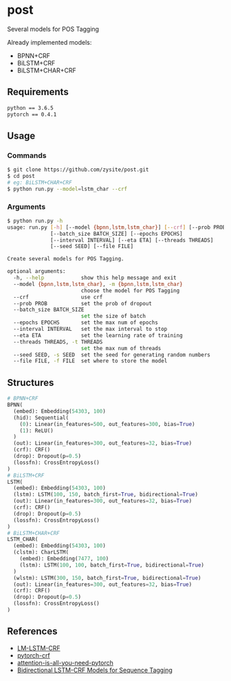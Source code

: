 # post

Several models for POS Tagging

Already implemented models:

* BPNN+CRF
* BiLSTM+CRF
* BiLSTM+CHAR+CRF

## Requirements

```txt
python == 3.6.5
pytorch == 0.4.1
```

## Usage

### Commands

```sh
$ git clone https://github.com/zysite/post.git
$ cd post
# eg: BiLSTM+CHAR+CRF
$ python run.py --model=lstm_char --crf
```

### Arguments

```sh
$ python run.py -h
usage: run.py [-h] [--model {bpnn,lstm,lstm_char}] [--crf] [--prob PROB]
              [--batch_size BATCH_SIZE] [--epochs EPOCHS]
              [--interval INTERVAL] [--eta ETA] [--threads THREADS]
              [--seed SEED] [--file FILE]

Create several models for POS Tagging.

optional arguments:
  -h, --help            show this help message and exit
  --model {bpnn,lstm,lstm_char}, -m {bpnn,lstm,lstm_char}
                        choose the model for POS Tagging
  --crf                 use crf
  --prob PROB           set the prob of dropout
  --batch_size BATCH_SIZE
                        set the size of batch
  --epochs EPOCHS       set the max num of epochs
  --interval INTERVAL   set the max interval to stop
  --eta ETA             set the learning rate of training
  --threads THREADS, -t THREADS
                        set the max num of threads
  --seed SEED, -s SEED  set the seed for generating random numbers
  --file FILE, -f FILE  set where to store the model
```

## Structures

```python
# BPNN+CRF
BPNN(
  (embed): Embedding(54303, 100)
  (hid): Sequential(
    (0): Linear(in_features=500, out_features=300, bias=True)
    (1): ReLU()
  )
  (out): Linear(in_features=300, out_features=32, bias=True)
  (crf): CRF()
  (drop): Dropout(p=0.5)
  (lossfn): CrossEntropyLoss()
)
# BiLSTM+CRF
LSTM(
  (embed): Embedding(54303, 100)
  (lstm): LSTM(100, 150, batch_first=True, bidirectional=True)
  (out): Linear(in_features=300, out_features=32, bias=True)
  (crf): CRF()
  (drop): Dropout(p=0.5)
  (lossfn): CrossEntropyLoss()
)
# BiLSTM+CHAR+CRF
LSTM_CHAR(
  (embed): Embedding(54303, 100)
  (clstm): CharLSTM(
    (embed): Embedding(7477, 100)
    (lstm): LSTM(100, 100, batch_first=True, bidirectional=True)
  )
  (wlstm): LSTM(300, 150, batch_first=True, bidirectional=True)
  (out): Linear(in_features=300, out_features=32, bias=True)
  (crf): CRF()
  (drop): Dropout(p=0.5)
  (lossfn): CrossEntropyLoss()
)
```

## References

* [LM-LSTM-CRF](https://github.com/LiyuanLucasLiu/LM-LSTM-CRF)
* [pytorch-crf](https://github.com/kmkurn/pytorch-crf)
* [attention-is-all-you-need-pytorch](https://github.com/jadore801120/attention-is-all-you-need-pytorch)
* [Bidirectional LSTM-CRF Models for Sequence Tagging](https://arxiv.org/pdf/1508.01991.pdf)
